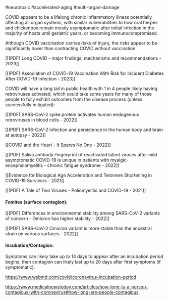 #neurotoxic #accelerated-aging #multi-organ-damage

COVID appears to be a lifelong chronic inflammatory illness potentially affecting all organ systems, with similar vulnerabilities to how oral herpes and chickenpox remain mostly asymptomatic after initial infection in the majority of hosts until geriatric years, or becoming immunocompromised.

Although COVID vaccination carries risks of injury, the risks appear to be significantly lower than contracting COVID without vaccination.

[[(PDF) Long COVID - major findings, mechanisms and recommendations - 2023]]

[[(PDF) Association of COVID-19 Vaccination With Risk for Incident Diabetes After COVID-19 Infection - 2023]]

COVID will have a long tail in public health with 1 in 4 people likely having retroviruses activated, which could take some years for many of those people to fully exhibit outcomes from the disease process (unless successfully mitigated):

[[(PDF) SARS-CoV-2 spike protein activates human endogenous retroviruses in blood cells - 2022]]

[[(PDF) SARS-CoV-2 infection and persistence in the human body and brain at autopsy - 2022]]

[[COVID and the Heart - It Spares No One - 2022]]

[[(PDF) Saliva antibody-fingerprint of reactivated latent viruses after mild asymptomatic COVID-19 is unique in patients with myalgic-encephalomyelitis - chronic fatigue syndrome - 2022]]

[[Evidence for Biological Age Acceleration and Telomere Shortening in COVID-19 Survivors - 2021]]

[[(PDF) A Tale of Two Viruses - Poliomyelitis and COVID-19 - 2021]]

#### Fomites (surface contagion):

[[(PDF) Differences in environmental stability among SARS-CoV-2 variants of concern - Omicron has higher stability - 2022]]

[[(PDF) SARS-CoV-2 Omicron variant is more stable than the ancestral strain on various surfaces - 2022]]

#### Incubation/Contagion:

Symptoms can likely take up to 14 days to appear after an incubation period begins, then contagion can likely last up to 20 days after first symptoms (if symptomatic).

https://www.webmd.com/covid/coronavirus-incubation-period

https://www.medicalnewstoday.com/articles/how-long-is-a-person-contagious-with-coronavirus#how-long-are-people-contagious